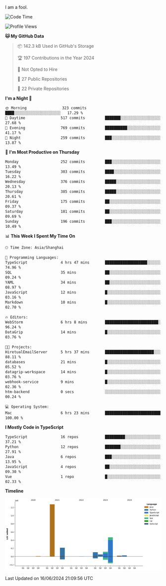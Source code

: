 I am a fool.

<!--START_SECTION:waka-->
![Code Time](http://img.shields.io/badge/Code%20Time-1%2C496%20hrs%2031%20mins-blue)

![Profile Views](http://img.shields.io/badge/Profile%20Views-0-blue)

**🐱 My GitHub Data** 

> 📦 142.3 kB Used in GitHub's Storage 
 > 
> 🏆 197 Contributions in the Year 2024
 > 
> 🚫 Not Opted to Hire
 > 
> 📜 27 Public Repositories 
 > 
> 🔑 22 Private Repositories 
 > 
**I'm a Night 🦉** 

```text
🌞 Morning                323 commits         ████░░░░░░░░░░░░░░░░░░░░░   17.29 % 
🌆 Daytime                517 commits         ███████░░░░░░░░░░░░░░░░░░   27.68 % 
🌃 Evening                769 commits         ██████████░░░░░░░░░░░░░░░   41.17 % 
🌙 Night                  259 commits         ███░░░░░░░░░░░░░░░░░░░░░░   13.87 % 
```
📅 **I'm Most Productive on Thursday** 

```text
Monday                   252 commits         ███░░░░░░░░░░░░░░░░░░░░░░   13.49 % 
Tuesday                  303 commits         ████░░░░░░░░░░░░░░░░░░░░░   16.22 % 
Wednesday                376 commits         █████░░░░░░░░░░░░░░░░░░░░   20.13 % 
Thursday                 385 commits         █████░░░░░░░░░░░░░░░░░░░░   20.61 % 
Friday                   175 commits         ██░░░░░░░░░░░░░░░░░░░░░░░   09.37 % 
Saturday                 181 commits         ██░░░░░░░░░░░░░░░░░░░░░░░   09.69 % 
Sunday                   196 commits         ███░░░░░░░░░░░░░░░░░░░░░░   10.49 % 
```


📊 **This Week I Spent My Time On** 

```text
🕑︎ Time Zone: Asia/Shanghai

💬 Programming Languages: 
TypeScript               4 hrs 47 mins       ███████████████████░░░░░░   74.96 % 
SQL                      35 mins             ██░░░░░░░░░░░░░░░░░░░░░░░   09.24 % 
YAML                     34 mins             ██░░░░░░░░░░░░░░░░░░░░░░░   08.97 % 
JavaScript               12 mins             █░░░░░░░░░░░░░░░░░░░░░░░░   03.16 % 
Markdown                 10 mins             █░░░░░░░░░░░░░░░░░░░░░░░░   02.70 % 

🔥 Editors: 
WebStorm                 6 hrs 8 mins        ████████████████████████░   96.24 % 
DataGrip                 14 mins             █░░░░░░░░░░░░░░░░░░░░░░░░   03.76 % 

🐱‍💻 Projects: 
HiretualEmailServer      5 hrs 37 mins       ██████████████████████░░░   88.11 % 
databases                21 mins             █░░░░░░░░░░░░░░░░░░░░░░░░   05.52 % 
datagrip-workspace       14 mins             █░░░░░░░░░░░░░░░░░░░░░░░░   03.76 % 
webhook-service          9 mins              █░░░░░░░░░░░░░░░░░░░░░░░░   02.36 % 
htm-backend              0 secs              ░░░░░░░░░░░░░░░░░░░░░░░░░   00.24 % 

💻 Operating System: 
Mac                      6 hrs 23 mins       █████████████████████████   100.00 % 
```

**I Mostly Code in TypeScript** 

```text
TypeScript               16 repos            █████████░░░░░░░░░░░░░░░░   37.21 % 
Python                   12 repos            ███████░░░░░░░░░░░░░░░░░░   27.91 % 
Java                     6 repos             ███░░░░░░░░░░░░░░░░░░░░░░   13.95 % 
JavaScript               4 repos             ██░░░░░░░░░░░░░░░░░░░░░░░   09.30 % 
Vue                      1 repo              █░░░░░░░░░░░░░░░░░░░░░░░░   02.33 % 
```



**Timeline**

![Lines of Code chart](https://raw.githubusercontent.com/VeejaLiu/VeejaLiu/master/assets/bar_graph.png)


 Last Updated on 16/06/2024 21:09:56 UTC
<!--END_SECTION:waka-->
